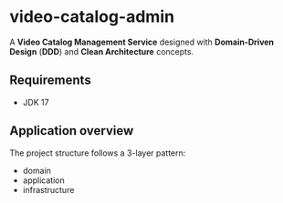 # video-catalog-admin
A **Video Catalog Management Service** designed with **Domain-Driven Design** (**DDD**) and **Clean Architecture** concepts.

## Requirements
- JDK 17

## Application overview
The project structure follows a 3-layer pattern:
- domain
- application
- infrastructure
